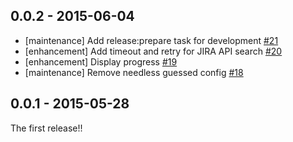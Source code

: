## 0.0.2 - 2015-06-04
* [maintenance] Add release:prepare task for development [#21](https://github.com/treasure-data/embulk-input-jira/pull/21) 
* [enhancement] Add timeout and retry for JIRA API search [#20](https://github.com/treasure-data/embulk-input-jira/pull/20) 
* [enhancement] Display progress [#19](https://github.com/treasure-data/embulk-input-jira/pull/19) 
* [maintenance] Remove needless guessed config [#18](https://github.com/treasure-data/embulk-input-jira/pull/18) 

## 0.0.1 - 2015-05-28

The first release!!
